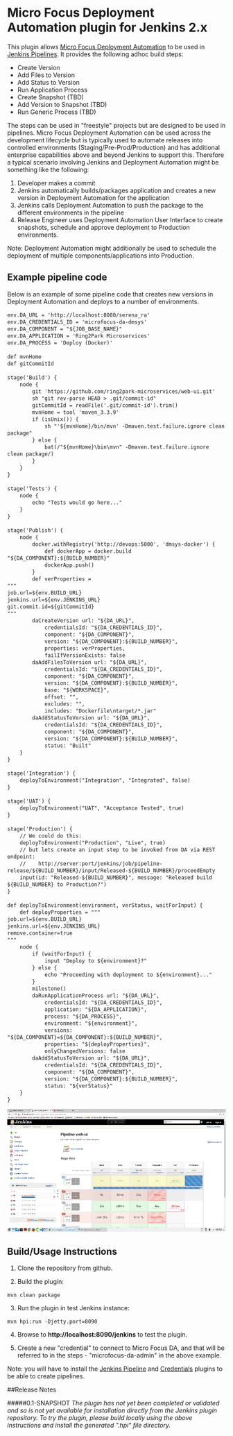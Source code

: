 # Micro Focus Deployment Automation plugin for Jenkins 2.x

This plugin allows [Micro Focus Deployment Automation](http://www.serena.com/index.php/en/products/deployment-configuration-automation/serena-deployment-automation/overview) to be used in [Jenkins Pipelines](https://jenkins.io/solutions/pipeline/).
It provides the following adhoc build steps:

- Create Version
- Add Files to Version
- Add Status to Version
- Run Application Process
- Create Snapshot (TBD)
- Add Version to Snapshot (TBD)
- Run Generic Process (TBD)

The steps can be used in "freestyle" projects but are designed to be used in pipelines. Micro Focus Deployment Automation can be used across the 
development lifecycle but is typically used to automate releases into controlled environments (Staging/Pre-Prod/Production) and has additional enterprise capabilities above and beyond
Jenkins to support this. Therefore a typical scenario involving Jenkins and Deployment Automation might be something like the following:

1. Developer makes a commit
2. Jenkins automatically builds/packages application and creates a new version in Deployment Automation for the application
3. Jenkins calls Deployment Automation to push the package to the different environments in the pipeline
4. Release Engineer uses Deployment Automation User Interface to create snapshots, schedule and approve deployment to Production environments.

Note: Deployment Automation might additionally be used to schedule the deployment of multiple components/applications into Production.

## Example pipeline code

Below is an example of some pipeline code that creates new versions in Deployment Automation and deploys to a number of environments.
```
env.DA_URL = 'http://localhost:8080/serena_ra'
env.DA_CREDENTIALS_ID = 'microfocus-da-dmsys'
env.DA_COMPONENT = "${JOB_BASE_NAME}"
env.DA_APPLICATION = 'Ring2Park Microservices'
env.DA_PROCESS = 'Deploy (Docker)'

def mvnHome
def gitCommitId

stage('Build') {
    node {
        git 'https://github.com/ring2park-microservices/web-ui.git'
        sh "git rev-parse HEAD > .git/commit-id"
        gitCommitId = readFile('.git/commit-id').trim()
        mvnHome = tool 'maven_3.3.9'
        if (isUnix()) {
            sh "'${mvnHome}/bin/mvn' -Dmaven.test.failure.ignore clean package"
        } else {
            bat(/"${mvnHome}\bin\mvn" -Dmaven.test.failure.ignore clean package/)
        }
    }
}

stage('Tests') {
    node {
        echo "Tests would go here..."
    }
}

stage('Publish') {
    node {
        docker.withRegistry('http://devops:5000', 'dmsys-docker') {
            def dockerApp = docker.build "${DA_COMPONENT}:${BUILD_NUMBER}"
            dockerApp.push()
        }
        def verProperties = 
"""
job.url=${env.BUILD_URL}
jenkins.url=${env.JENKINS_URL}
git.commit.id=${gitCommitId}
"""
        daCreateVersion url: "${DA_URL}",
            credentialsId: "${DA_CREDENTIALS_ID}", 
            component: "${DA_COMPONENT}", 
            version: "${DA_COMPONENT}:${BUILD_NUMBER}", 
            properties: verProperties,
            failIfVersionExists: false
        daAddFilesToVersion url: "${DA_URL}",
            credentialsId: "${DA_CREDENTIALS_ID}", 
            component: "${DA_COMPONENT}", 
            version: "${DA_COMPONENT}:${BUILD_NUMBER}",
            base: "${WORKSPACE}", 
            offset: "", 
            excludes: "", 
            includes: "Dockerfile\ntarget/*.jar"    
        daAddStatusToVersion url: "${DA_URL}",
            credentialsId: "${DA_CREDENTIALS_ID}", 
            component: "${DA_COMPONENT}", 
            version: "${DA_COMPONENT}:${BUILD_NUMBER}", 
            status: "Built"  
    }
}
       
stage('Integration') {
    deployToEnvironment("Integration", "Integrated", false)    
}

stage('UAT') {
    deployToEnvironment("UAT", "Acceptance Tested", true)    
}

stage('Production') {
    // We could do this:
    deployToEnvironment("Production", "Live", true)
    // but lets create an input step to be invoked from DA via REST endpoint:
    //    http://server:port/jenkins/job/pipeline-release/${BUILD_NUMBER}/input/Released-${BUILD_NUMBER}/proceedEmpty
    input(id: "Released-${BUILD_NUMBER}", message: "Released build ${BUILD_NUMBER} to Production?")     
}

def deployToEnvironment(environment, verStatus, waitForInput) {
    def deployProperties = """
job.url=${env.BUILD_URL}
jenkins.url=${env.JENKINS_URL}
remove.container=true
"""
    node {
        if (waitForInput) {
            input "Deploy to ${environment}?"
        } else {
            echo "Proceeding with deployment to ${environment}..."
        }  
        milestone()
        daRunApplicationProcess url: "${DA_URL}",
            credentialsId: "${DA_CREDENTIALS_ID}", 
            application: "${DA_APPLICATION}", 
            process: "${DA_PROCESS}", 
            environment: "${environment}",
            versions: "${DA_COMPONENT}=${DA_COMPONENT}:${BUILD_NUMBER}",
            properties: "${deployProperties}",
            onlyChangedVersions: false
        daAddStatusToVersion url: "${DA_URL}",
            credentialsId: "${DA_CREDENTIALS_ID}", 
            component: "${DA_COMPONENT}",
            version: "${DA_COMPONENT}:${BUILD_NUMBER}",
            status: "${verStatus}"
    }
}
```
![Example Pipeline](https://github.com/jenkinsci/microfocus-da-plugin/blob/master/images/jenkins-pipeline.png)

## Build/Usage Instructions

1) Clone the repository from github.

2) Build the plugin:

```
mvn clean package
```

3) Run the plugin in test Jenkins instance:

```
mvn hpi:run -Djetty.port=8090
```

4) Browse to **http://localhost:8090/jenkins** to test the plugin. 

5) Create a new "credential" to connect to Micro Focus DA, and that will be referred to in the steps - "microfocus-da-admin" in the above example.

Note: you will have to install the [Jenkins Pipeline](https://wiki.jenkins-ci.org/display/JENKINS/Pipeline+Plugin) and [Credentials](https://wiki.jenkins-ci.org/display/JENKINS/Credentials+Plugin) plugins to be able to create pipelines.

##Release Notes

#####0.1-SNAPSHOT
*The plugin has not yet been completed or validated and so is not yet available for installation directly from the Jenkins
plugin repository. To try the plugin, please build locally using the above instructions and install the generated ".hpi" file directory.*

